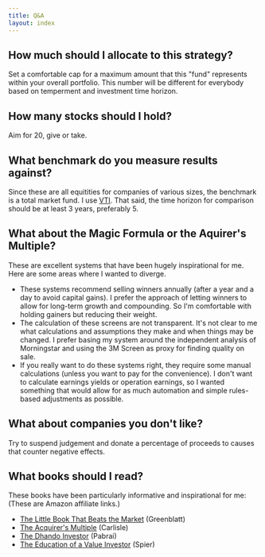 ```yaml
---
title: Q&A
layout: index
---
```


## How much should I allocate to this strategy?
Set a comfortable cap for a maximum amount that this "fund" represents within your overall portfolio. This number will be different for everybody based on temperment and investment time horizon.

## How many stocks should I hold?
Aim for 20, give or take.

## What benchmark do you measure results against?
Since these are all equitities for companies of various sizes, the benchmark is a total market fund. I use [VTI](https://investor.vanguard.com/etf/profile/VTI). That said, the time horizon for comparison should be at least 3 years, preferably 5.

## What about the Magic Formula or the Aquirer's Multiple?
These are excellent systems that have been hugely inspirational for me. Here are some areas where I wanted to diverge.
- These systems recommend selling winners annually (after a year and a day to avoid capital gains). I prefer the approach of letting winners to allow for long-term growth and compounding. So I'm comfortable with holding gainers but reducing their weight.
- The calculation of these screens are not transparent. It's not clear to me what calculations and assumptions they make and when things may be changed. I prefer basing my system around the independent analysis of Morningstar and using the 3M Screen as proxy for finding quality on sale.
- If you really want to do these systems right, they require some manual calculations (unless you want to pay for the convenience). I don't want to calculate earnings yields or operation earnings, so I wanted something that would allow for as much automation and simple rules-based adjustments as possible.

## What about companies you don't like?
Try to suspend judgement and donate a percentage of proceeds to causes that counter negative effects.

## What books should I read?
These books have been particularly informative and inspirational for me: (These are Amazon affiliate links.)
- [The Little Book That Beats the Market](https://amzn.to/2Toelsb) (Greenblatt)
- [The Acquirer's Multiple](https://amzn.to/2ToeVpV) (Carlisle)
- [The Dhando Investor](https://amzn.to/37H4khZ) (Pabrai)
- [The Education of a Value Investor](https://amzn.to/3kwBSmA) (Spier)